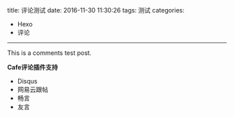 title: 评论测试
date: 2016-11-30 11:30:26
tags: 测试
categories: 
- Hexo
- 评论
---

This is a comments test post.


**Cafe评论插件支持**

- Disqus
- 网易云跟帖
- 畅言
- 友言






